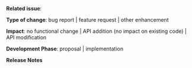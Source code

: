 <!--
Please select the item best describing the pull request in each category and delete the other items.
-->
**Related issue**: <!-- if applicable -->

<!-- choose one -->
**Type of change**: bug report | feature request | other enhancement

<!-- choose one -->
**Impact**: no functional change | API addition (no impact on existing code) | API modification

<!-- choose one -->
**Development Phase**: proposal |  implementation

**Release Notes**
<!--
Text from here to the end of the body will be considered for inclusion in the release notes for the version containing this pull request.
-->
